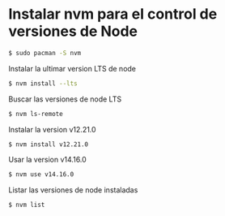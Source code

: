 # Instalar nvm para el control de versiones de Node

```bash
$ sudo pacman -S nvm
```

Instalar la ultimar version LTS de node
```bash
$ nvm install --lts
```

Buscar las versiones de node LTS
```bash
$ nvm ls-remote
```

Instalar la version v12.21.0
```bash
$ nvm install v12.21.0
```

Usar la version v14.16.0 
```bash
$ nvm use v14.16.0 
```

Listar las versiones de node instaladas
```bash
$ nvm list
```
